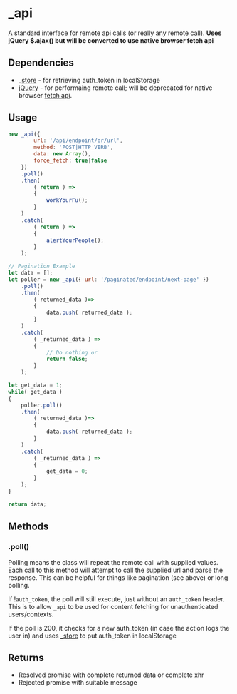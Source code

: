 # _api
A standard interface for remote api calls (or really any remote call). **Uses jQuery $.ajax() but will be converted to use native browser fetch api**

## Dependencies
* [_store](store.md) - for retrieving auth_token in localStorage
* [jQuery](https://api.jquery.com/jQuery.ajax/) - for performaing remote call; will be deprecated for native browser [fetch api](https://developer.mozilla.org/en-US/docs/Web/API/Fetch_API).

## Usage

```javascript
new _api({
        url: '/api/endpoint/or/url',
        method: 'POST|HTTP_VERB',
        data: new Array(),
        force_fetch: true|false
    })
    .poll()
    .then(
        ( return ) =>
        {
            workYourFu();
        }
    )
    .catch(
        ( return ) =>
        {
            alertYourPeople();
        }
    );

// Pagination Example
let data = [];
let poller = new _api({ url: '/paginated/endpoint/next-page' })
    .poll()
    .then(
        ( returned_data )=>
        {
            data.push( returned_data );
        }
    )
    .catch(
        ( _returned_data ) =>
        {
            // Do nothing or
            return false;
        }
    );

let get_data = 1;
while( get_data )
{
    poller.poll()
    .then(
        ( returned_data )=>
        {
            data.push( returned_data );
        }
    )
    .catch(
        ( _returned_data ) =>
        {
            get_data = 0;
        }
    );
}

return data;
```

## Methods

### .poll()
Polling means the class will repeat the remote call with supplied values. Each call to this method will attempt to call the supplied url and parse the response. This can be helpful for things like pagination (see above) or long polling.

If !`auth_token`, the poll will still execute, just without an `auth_token` header.  This is to allow `_api` to be used for content fetching for unauthenticated users/contexts.

If the poll is 200, it checks for a new auth_token (in case the action logs the user in) and uses [_store](store.md) to put auth_token in localStorage

## Returns
* Resolved promise with complete returned data or complete xhr
* Rejected promise with suitable message